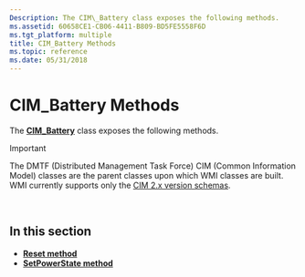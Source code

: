 ```yaml
---
Description: The CIM\_Battery class exposes the following methods.
ms.assetid: 60658CE1-CB06-4411-B809-BD5FE5558F6D
ms.tgt_platform: multiple
title: CIM_Battery Methods
ms.topic: reference
ms.date: 05/31/2018
---
```


# CIM\_Battery Methods

The [**CIM\_Battery**](cim-battery.md) class exposes the following methods.

> [!IMPORTANT]
> The DMTF (Distributed Management Task Force) CIM (Common Information Model) classes are the parent classes upon which WMI classes are built. WMI currently supports only the [CIM 2.x version schemas](https://dmtf.org/standards/cim/schemas).

 

## In this section

-   [**Reset method**](reset-method-in-class-cim-battery.md)
-   [**SetPowerState method**](setpowerstate-method-in-class-cim-battery.md)

 

 



